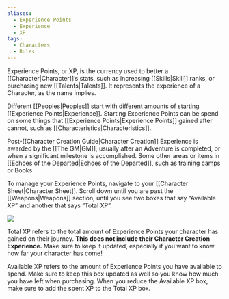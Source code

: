 ```yaml
---
aliases:
  - Experience Points
  - Experience
  - XP
tags:
  - Characters
  - Rules
---
```

Experience Points, or XP, is the currency used to better a [[Character|Character]]’s stats, such as increasing [[Skills|Skill]] ranks, or purchasing new [[Talents|Talents]]. It represents the experience of a Character, as the name implies.

Different [[Peoples|Peoples]] start with different amounts of starting [[Experience Points|Experience]]. Starting Experience Points can be spend on some things that [[Experience Points|Experience Points]] gained after cannot, such as [[Characteristics|Characteristics]].

Post-[[Character Creation Guide|Character Creation]] Experience is awarded by the [[The GM|GM]], usually after an Adventure is completed, or when a significant milestone is accomplished. Some other areas or items in [[Echoes of the Departed|Echoes of the Departed]], such as training camps or Books.

To manage your Experience Points, navigate to your [[Character Sheet|Character Sheet]]. Scroll down until you are past the [[Weapons|Weapons]] section, until you see two boxes that say “Available XP” and another that says “Total XP”.

![](https://i.imgur.com/LusMuk2.png)

Total XP refers to the total amount of Experience Points your character has gained on their journey. **This does not include their Character Creation Experience.** Make sure to keep it updated, especially if you want to know how far your character has come!

Available XP refers to the amount of Experience Points you have available to spend. Make sure to keep this box updated as well so you know how much you have left when purchasing. When you reduce the Available XP box, make sure to add the spent XP to the Total XP box.
